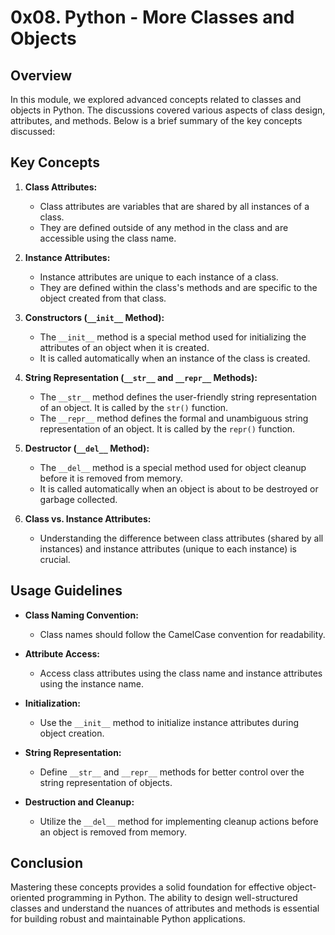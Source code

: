 # 0x08. Python - More Classes and Objects

## Overview

In this module, we explored advanced concepts related to classes and objects in Python. The discussions covered various aspects of class design, attributes, and methods. Below is a brief summary of the key concepts discussed:

## Key Concepts

1. **Class Attributes:**
   - Class attributes are variables that are shared by all instances of a class.
   - They are defined outside of any method in the class and are accessible using the class name.

2. **Instance Attributes:**
   - Instance attributes are unique to each instance of a class.
   - They are defined within the class's methods and are specific to the object created from that class.

3. **Constructors (`__init__` Method):**
   - The `__init__` method is a special method used for initializing the attributes of an object when it is created.
   - It is called automatically when an instance of the class is created.

4. **String Representation (`__str__` and `__repr__` Methods):**
   - The `__str__` method defines the user-friendly string representation of an object. It is called by the `str()` function.
   - The `__repr__` method defines the formal and unambiguous string representation of an object. It is called by the `repr()` function.

5. **Destructor (`__del__` Method):**
   - The `__del__` method is a special method used for object cleanup before it is removed from memory.
   - It is called automatically when an object is about to be destroyed or garbage collected.

6. **Class vs. Instance Attributes:**
   - Understanding the difference between class attributes (shared by all instances) and instance attributes (unique to each instance) is crucial.

## Usage Guidelines

- **Class Naming Convention:**
  - Class names should follow the CamelCase convention for readability.

- **Attribute Access:**
  - Access class attributes using the class name and instance attributes using the instance name.

- **Initialization:**
  - Use the `__init__` method to initialize instance attributes during object creation.

- **String Representation:**
  - Define `__str__` and `__repr__` methods for better control over the string representation of objects.

- **Destruction and Cleanup:**
  - Utilize the `__del__` method for implementing cleanup actions before an object is removed from memory.

## Conclusion

Mastering these concepts provides a solid foundation for effective object-oriented programming in Python. The ability to design well-structured classes and understand the nuances of attributes and methods is essential for building robust and maintainable Python applications.
